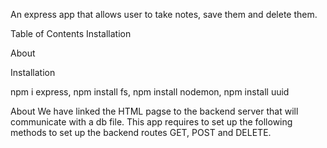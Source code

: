 
An express app that allows user to take notes, save them and delete them. 

Table of Contents
Installation

About

Installation

npm i express,
npm install fs,
npm install nodemon,
npm install uuid


About
We have linked the HTML pagse to the backend server that will communicate with a db file. 
This app requires to set up the following methods to set up the backend routes GET, POST and DELETE. 
